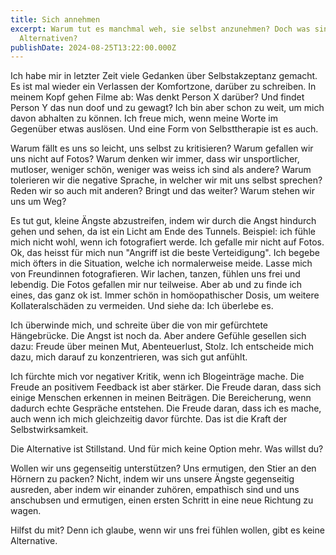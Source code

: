 ```yaml
---
title: Sich annehmen
excerpt: Warum tut es manchmal weh, sie selbst anzunehmen? Doch was sind die
  Alternativen?
publishDate: 2024-08-25T13:22:00.000Z
---
```

Ich habe mir in letzter Zeit viele Gedanken über Selbstakzeptanz gemacht. Es ist mal wieder ein Verlassen der Komfortzone, darüber zu schreiben. In meinem Kopf gehen Filme ab: Was denkt Person X darüber? Und findet Person Y das nun doof und zu gewagt? Ich bin aber schon zu weit, um mich davon abhalten zu können. Ich freue mich, wenn meine Worte im Gegenüber etwas auslösen. Und eine Form von Selbsttherapie ist es auch. 

Warum fällt es uns so leicht, uns selbst zu kritisieren? Warum gefallen wir uns nicht auf Fotos? Warum denken wir immer, dass wir unsportlicher, mutloser, weniger schön, weniger was weiss ich sind als andere? Warum tolerieren wir die negative Sprache, in welcher wir mit uns selbst sprechen? Reden wir so auch mit anderen? Bringt und das weiter? Warum stehen wir uns um Weg?

Es tut gut, kleine Ängste abzustreifen, indem wir durch die Angst hindurch gehen und sehen, da ist ein Licht am Ende des Tunnels. Beispiel: ich fühle mich nicht wohl, wenn ich fotografiert werde. Ich gefalle mir nicht auf Fotos. Ok, das heisst für mich nun "Angriff ist die beste Verteidigung". Ich begebe mich öfters in die Situation, welche ich normalerweise meide. Lasse mich von Freundinnen fotografieren. Wir lachen, tanzen, fühlen uns frei und lebendig. Die Fotos gefallen mir nur teilweise. Aber ab und zu finde ich eines, das ganz ok ist. Immer schön in homöopathischer Dosis, um weitere Kollateralschäden zu vermeiden. Und siehe da: Ich überlebe es. 

Ich überwinde mich, und schreite über die von mir gefürchtete Hängebrücke. Die Angst ist noch da. Aber andere Gefühle gesellen sich dazu: Freude über meinen Mut, Abenteuerlust, Stolz. Ich entscheide mich dazu, mich darauf zu konzentrieren, was sich gut anfühlt.

Ich fürchte mich vor negativer Kritik, wenn ich Blogeinträge mache. Die Freude an positivem Feedback ist aber stärker. Die Freude daran, dass sich einige Menschen erkennen in meinen Beiträgen. Die Bereicherung, wenn dadurch echte Gespräche entstehen. Die Freude daran, dass ich es mache, auch wenn ich mich gleichzeitig davor fürchte. Das ist die Kraft der Selbstwirksamkeit.

Die Alternative ist Stillstand. Und für mich keine Option mehr. Was willst du?

Wollen wir uns gegenseitig unterstützen? Uns ermutigen, den Stier an den Hörnern zu packen? Nicht, indem wir uns unsere Ängste gegenseitig ausreden, aber indem wir einander zuhören, empathisch sind und uns anschubsen und ermutigen, einen ersten Schritt in eine neue Richtung zu wagen. 

Hilfst du mit? Denn ich glaube, wenn wir uns frei fühlen wollen, gibt es keine Alternative.
